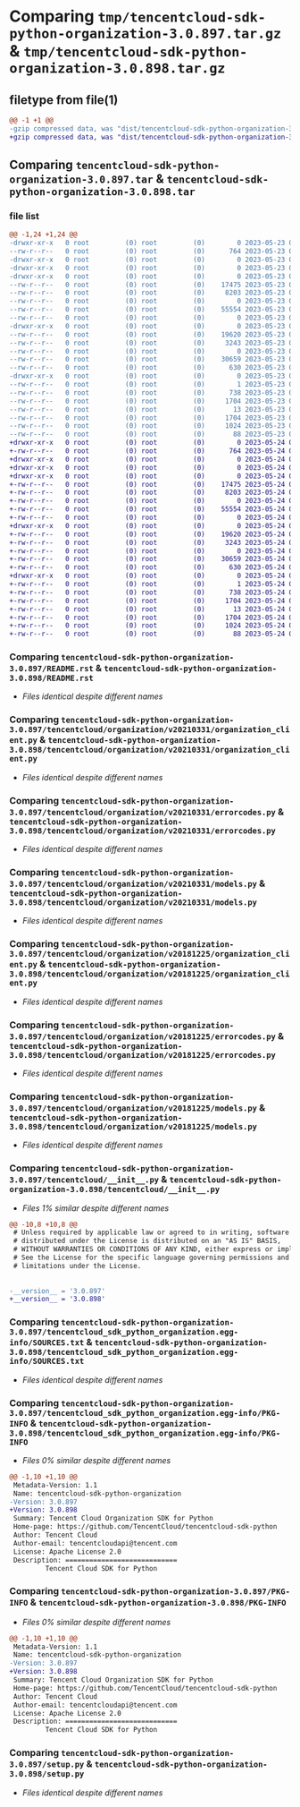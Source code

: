 # Comparing `tmp/tencentcloud-sdk-python-organization-3.0.897.tar.gz` & `tmp/tencentcloud-sdk-python-organization-3.0.898.tar.gz`

## filetype from file(1)

```diff
@@ -1 +1 @@
-gzip compressed data, was "dist/tencentcloud-sdk-python-organization-3.0.897.tar", last modified: Tue May 23 02:28:15 2023, max compression
+gzip compressed data, was "dist/tencentcloud-sdk-python-organization-3.0.898.tar", last modified: Wed May 24 02:03:10 2023, max compression
```

## Comparing `tencentcloud-sdk-python-organization-3.0.897.tar` & `tencentcloud-sdk-python-organization-3.0.898.tar`

### file list

```diff
@@ -1,24 +1,24 @@
-drwxr-xr-x   0 root         (0) root         (0)        0 2023-05-23 02:28:15.000000 tencentcloud-sdk-python-organization-3.0.897/
--rw-r--r--   0 root         (0) root         (0)      764 2023-05-23 02:28:15.000000 tencentcloud-sdk-python-organization-3.0.897/README.rst
-drwxr-xr-x   0 root         (0) root         (0)        0 2023-05-23 02:28:15.000000 tencentcloud-sdk-python-organization-3.0.897/tencentcloud/
-drwxr-xr-x   0 root         (0) root         (0)        0 2023-05-23 02:28:15.000000 tencentcloud-sdk-python-organization-3.0.897/tencentcloud/organization/
-drwxr-xr-x   0 root         (0) root         (0)        0 2023-05-23 02:28:15.000000 tencentcloud-sdk-python-organization-3.0.897/tencentcloud/organization/v20210331/
--rw-r--r--   0 root         (0) root         (0)    17475 2023-05-23 02:28:15.000000 tencentcloud-sdk-python-organization-3.0.897/tencentcloud/organization/v20210331/organization_client.py
--rw-r--r--   0 root         (0) root         (0)     8203 2023-05-23 02:28:15.000000 tencentcloud-sdk-python-organization-3.0.897/tencentcloud/organization/v20210331/errorcodes.py
--rw-r--r--   0 root         (0) root         (0)        0 2023-05-23 02:28:15.000000 tencentcloud-sdk-python-organization-3.0.897/tencentcloud/organization/v20210331/__init__.py
--rw-r--r--   0 root         (0) root         (0)    55554 2023-05-23 02:28:15.000000 tencentcloud-sdk-python-organization-3.0.897/tencentcloud/organization/v20210331/models.py
--rw-r--r--   0 root         (0) root         (0)        0 2023-05-23 02:28:15.000000 tencentcloud-sdk-python-organization-3.0.897/tencentcloud/organization/__init__.py
-drwxr-xr-x   0 root         (0) root         (0)        0 2023-05-23 02:28:15.000000 tencentcloud-sdk-python-organization-3.0.897/tencentcloud/organization/v20181225/
--rw-r--r--   0 root         (0) root         (0)    19620 2023-05-23 02:28:15.000000 tencentcloud-sdk-python-organization-3.0.897/tencentcloud/organization/v20181225/organization_client.py
--rw-r--r--   0 root         (0) root         (0)     3243 2023-05-23 02:28:15.000000 tencentcloud-sdk-python-organization-3.0.897/tencentcloud/organization/v20181225/errorcodes.py
--rw-r--r--   0 root         (0) root         (0)        0 2023-05-23 02:28:15.000000 tencentcloud-sdk-python-organization-3.0.897/tencentcloud/organization/v20181225/__init__.py
--rw-r--r--   0 root         (0) root         (0)    30659 2023-05-23 02:28:15.000000 tencentcloud-sdk-python-organization-3.0.897/tencentcloud/organization/v20181225/models.py
--rw-r--r--   0 root         (0) root         (0)      630 2023-05-23 02:28:15.000000 tencentcloud-sdk-python-organization-3.0.897/tencentcloud/__init__.py
-drwxr-xr-x   0 root         (0) root         (0)        0 2023-05-23 02:28:15.000000 tencentcloud-sdk-python-organization-3.0.897/tencentcloud_sdk_python_organization.egg-info/
--rw-r--r--   0 root         (0) root         (0)        1 2023-05-23 02:28:15.000000 tencentcloud-sdk-python-organization-3.0.897/tencentcloud_sdk_python_organization.egg-info/dependency_links.txt
--rw-r--r--   0 root         (0) root         (0)      738 2023-05-23 02:28:15.000000 tencentcloud-sdk-python-organization-3.0.897/tencentcloud_sdk_python_organization.egg-info/SOURCES.txt
--rw-r--r--   0 root         (0) root         (0)     1704 2023-05-23 02:28:15.000000 tencentcloud-sdk-python-organization-3.0.897/tencentcloud_sdk_python_organization.egg-info/PKG-INFO
--rw-r--r--   0 root         (0) root         (0)       13 2023-05-23 02:28:15.000000 tencentcloud-sdk-python-organization-3.0.897/tencentcloud_sdk_python_organization.egg-info/top_level.txt
--rw-r--r--   0 root         (0) root         (0)     1704 2023-05-23 02:28:15.000000 tencentcloud-sdk-python-organization-3.0.897/PKG-INFO
--rw-r--r--   0 root         (0) root         (0)     1024 2023-05-23 02:28:15.000000 tencentcloud-sdk-python-organization-3.0.897/setup.py
--rw-r--r--   0 root         (0) root         (0)       88 2023-05-23 02:28:15.000000 tencentcloud-sdk-python-organization-3.0.897/setup.cfg
+drwxr-xr-x   0 root         (0) root         (0)        0 2023-05-24 02:03:10.000000 tencentcloud-sdk-python-organization-3.0.898/
+-rw-r--r--   0 root         (0) root         (0)      764 2023-05-24 02:03:10.000000 tencentcloud-sdk-python-organization-3.0.898/README.rst
+drwxr-xr-x   0 root         (0) root         (0)        0 2023-05-24 02:03:10.000000 tencentcloud-sdk-python-organization-3.0.898/tencentcloud/
+drwxr-xr-x   0 root         (0) root         (0)        0 2023-05-24 02:03:10.000000 tencentcloud-sdk-python-organization-3.0.898/tencentcloud/organization/
+drwxr-xr-x   0 root         (0) root         (0)        0 2023-05-24 02:03:10.000000 tencentcloud-sdk-python-organization-3.0.898/tencentcloud/organization/v20210331/
+-rw-r--r--   0 root         (0) root         (0)    17475 2023-05-24 02:03:10.000000 tencentcloud-sdk-python-organization-3.0.898/tencentcloud/organization/v20210331/organization_client.py
+-rw-r--r--   0 root         (0) root         (0)     8203 2023-05-24 02:03:10.000000 tencentcloud-sdk-python-organization-3.0.898/tencentcloud/organization/v20210331/errorcodes.py
+-rw-r--r--   0 root         (0) root         (0)        0 2023-05-24 02:03:10.000000 tencentcloud-sdk-python-organization-3.0.898/tencentcloud/organization/v20210331/__init__.py
+-rw-r--r--   0 root         (0) root         (0)    55554 2023-05-24 02:03:10.000000 tencentcloud-sdk-python-organization-3.0.898/tencentcloud/organization/v20210331/models.py
+-rw-r--r--   0 root         (0) root         (0)        0 2023-05-24 02:03:10.000000 tencentcloud-sdk-python-organization-3.0.898/tencentcloud/organization/__init__.py
+drwxr-xr-x   0 root         (0) root         (0)        0 2023-05-24 02:03:10.000000 tencentcloud-sdk-python-organization-3.0.898/tencentcloud/organization/v20181225/
+-rw-r--r--   0 root         (0) root         (0)    19620 2023-05-24 02:03:10.000000 tencentcloud-sdk-python-organization-3.0.898/tencentcloud/organization/v20181225/organization_client.py
+-rw-r--r--   0 root         (0) root         (0)     3243 2023-05-24 02:03:10.000000 tencentcloud-sdk-python-organization-3.0.898/tencentcloud/organization/v20181225/errorcodes.py
+-rw-r--r--   0 root         (0) root         (0)        0 2023-05-24 02:03:10.000000 tencentcloud-sdk-python-organization-3.0.898/tencentcloud/organization/v20181225/__init__.py
+-rw-r--r--   0 root         (0) root         (0)    30659 2023-05-24 02:03:10.000000 tencentcloud-sdk-python-organization-3.0.898/tencentcloud/organization/v20181225/models.py
+-rw-r--r--   0 root         (0) root         (0)      630 2023-05-24 02:03:10.000000 tencentcloud-sdk-python-organization-3.0.898/tencentcloud/__init__.py
+drwxr-xr-x   0 root         (0) root         (0)        0 2023-05-24 02:03:10.000000 tencentcloud-sdk-python-organization-3.0.898/tencentcloud_sdk_python_organization.egg-info/
+-rw-r--r--   0 root         (0) root         (0)        1 2023-05-24 02:03:10.000000 tencentcloud-sdk-python-organization-3.0.898/tencentcloud_sdk_python_organization.egg-info/dependency_links.txt
+-rw-r--r--   0 root         (0) root         (0)      738 2023-05-24 02:03:10.000000 tencentcloud-sdk-python-organization-3.0.898/tencentcloud_sdk_python_organization.egg-info/SOURCES.txt
+-rw-r--r--   0 root         (0) root         (0)     1704 2023-05-24 02:03:10.000000 tencentcloud-sdk-python-organization-3.0.898/tencentcloud_sdk_python_organization.egg-info/PKG-INFO
+-rw-r--r--   0 root         (0) root         (0)       13 2023-05-24 02:03:10.000000 tencentcloud-sdk-python-organization-3.0.898/tencentcloud_sdk_python_organization.egg-info/top_level.txt
+-rw-r--r--   0 root         (0) root         (0)     1704 2023-05-24 02:03:10.000000 tencentcloud-sdk-python-organization-3.0.898/PKG-INFO
+-rw-r--r--   0 root         (0) root         (0)     1024 2023-05-24 02:03:10.000000 tencentcloud-sdk-python-organization-3.0.898/setup.py
+-rw-r--r--   0 root         (0) root         (0)       88 2023-05-24 02:03:10.000000 tencentcloud-sdk-python-organization-3.0.898/setup.cfg
```

### Comparing `tencentcloud-sdk-python-organization-3.0.897/README.rst` & `tencentcloud-sdk-python-organization-3.0.898/README.rst`

 * *Files identical despite different names*

### Comparing `tencentcloud-sdk-python-organization-3.0.897/tencentcloud/organization/v20210331/organization_client.py` & `tencentcloud-sdk-python-organization-3.0.898/tencentcloud/organization/v20210331/organization_client.py`

 * *Files identical despite different names*

### Comparing `tencentcloud-sdk-python-organization-3.0.897/tencentcloud/organization/v20210331/errorcodes.py` & `tencentcloud-sdk-python-organization-3.0.898/tencentcloud/organization/v20210331/errorcodes.py`

 * *Files identical despite different names*

### Comparing `tencentcloud-sdk-python-organization-3.0.897/tencentcloud/organization/v20210331/models.py` & `tencentcloud-sdk-python-organization-3.0.898/tencentcloud/organization/v20210331/models.py`

 * *Files identical despite different names*

### Comparing `tencentcloud-sdk-python-organization-3.0.897/tencentcloud/organization/v20181225/organization_client.py` & `tencentcloud-sdk-python-organization-3.0.898/tencentcloud/organization/v20181225/organization_client.py`

 * *Files identical despite different names*

### Comparing `tencentcloud-sdk-python-organization-3.0.897/tencentcloud/organization/v20181225/errorcodes.py` & `tencentcloud-sdk-python-organization-3.0.898/tencentcloud/organization/v20181225/errorcodes.py`

 * *Files identical despite different names*

### Comparing `tencentcloud-sdk-python-organization-3.0.897/tencentcloud/organization/v20181225/models.py` & `tencentcloud-sdk-python-organization-3.0.898/tencentcloud/organization/v20181225/models.py`

 * *Files identical despite different names*

### Comparing `tencentcloud-sdk-python-organization-3.0.897/tencentcloud/__init__.py` & `tencentcloud-sdk-python-organization-3.0.898/tencentcloud/__init__.py`

 * *Files 1% similar despite different names*

```diff
@@ -10,8 +10,8 @@
 # Unless required by applicable law or agreed to in writing, software
 # distributed under the License is distributed on an "AS IS" BASIS,
 # WITHOUT WARRANTIES OR CONDITIONS OF ANY KIND, either express or implied.
 # See the License for the specific language governing permissions and
 # limitations under the License.
 
 
-__version__ = '3.0.897'
+__version__ = '3.0.898'
```

### Comparing `tencentcloud-sdk-python-organization-3.0.897/tencentcloud_sdk_python_organization.egg-info/SOURCES.txt` & `tencentcloud-sdk-python-organization-3.0.898/tencentcloud_sdk_python_organization.egg-info/SOURCES.txt`

 * *Files identical despite different names*

### Comparing `tencentcloud-sdk-python-organization-3.0.897/tencentcloud_sdk_python_organization.egg-info/PKG-INFO` & `tencentcloud-sdk-python-organization-3.0.898/tencentcloud_sdk_python_organization.egg-info/PKG-INFO`

 * *Files 0% similar despite different names*

```diff
@@ -1,10 +1,10 @@
 Metadata-Version: 1.1
 Name: tencentcloud-sdk-python-organization
-Version: 3.0.897
+Version: 3.0.898
 Summary: Tencent Cloud Organization SDK for Python
 Home-page: https://github.com/TencentCloud/tencentcloud-sdk-python
 Author: Tencent Cloud
 Author-email: tencentcloudapi@tencent.com
 License: Apache License 2.0
 Description: ============================
         Tencent Cloud SDK for Python
```

### Comparing `tencentcloud-sdk-python-organization-3.0.897/PKG-INFO` & `tencentcloud-sdk-python-organization-3.0.898/PKG-INFO`

 * *Files 0% similar despite different names*

```diff
@@ -1,10 +1,10 @@
 Metadata-Version: 1.1
 Name: tencentcloud-sdk-python-organization
-Version: 3.0.897
+Version: 3.0.898
 Summary: Tencent Cloud Organization SDK for Python
 Home-page: https://github.com/TencentCloud/tencentcloud-sdk-python
 Author: Tencent Cloud
 Author-email: tencentcloudapi@tencent.com
 License: Apache License 2.0
 Description: ============================
         Tencent Cloud SDK for Python
```

### Comparing `tencentcloud-sdk-python-organization-3.0.897/setup.py` & `tencentcloud-sdk-python-organization-3.0.898/setup.py`

 * *Files identical despite different names*

